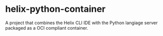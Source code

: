 # helix-python-container
A project that combines the Helix CLI IDE with the Python langiage server packaged as a OCI compliant container.
